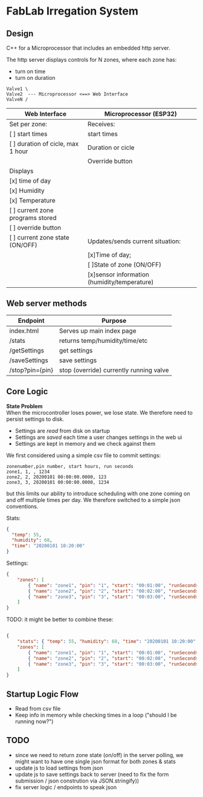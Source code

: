 # FabLab Irregation System

## Design

C++ for a Microprocessor that includes an embedded http server.

The http server displays controls for N zones, where each zone has:

- turn on time
- turn on duration

```
Valve1 \
Valve2  --- Microprocessor <==> Web Interface  
ValveN /
```


| **Web Interface**                 | **Microprocessor** (ESP32)                   |
|-----------------------------------|----------------------------------------------|
| Set per zone:                     | Receives:                                    |
| [ ] start times                   | start times                                  |
| [ ] duration of cicle, max 1 hour | Duration or cicle                            |
|                                   | Override button                              |
| Displays                          |                                              |
| [x] time of day                   |                                              |
| [x] Humidity                      |                                              |
| [x] Temperature                   |                                              |
| [ ] current zone programs stored  |                                              |
| [ ] override button               |                                              |
| [ ] current zone state  (ON/OFF)  | Updates/sends current situation:             |
|                                   | [x]Time of day;                              |
|                                   | [ ]State of zone (ON/OFF)                    |
|                                   | [x]sensor information (humidity/temperature) |


## Web server methods

| **Endpoint**    | **Purpose**                             |
|-----------------|-----------------------------------------|
| index.html      | Serves up main index page               |
| /stats          | returns temp/humidity/time/etc          |
| /getSettings    | get settings                            |
| /saveSettings   | save settings                           |
| /stop?pin={pin} | stop (override) currently running valve |

## Core Logic

**State Problem**  
When the microcontroller loses power, we lose state. We therefore need to persist settings to disk.

- Settings are *read* from disk on startup
- Settings are *saved* each time a user changes settings in the web ui
- Settings are kept in memory and we check against them

We first considered using a simple csv file to commit settings:

```csv
zonenumber,pin number, start hours, run seconds
zone1, 1, , 1234
zone2, 2, 20200101 00:00:00.0000, 123
zone3, 3, 20200101 00:00:00.0000, 1234
```

but this limits our ability to introduce scheduling with one zone coming on and off multiple times per day.
We therefore switched to a simple json conventions.

Stats:

```json
{
  "temp": 55,
  "humidity": 68,
  "time": "20200101 10:20:00"
}
```

Settings: 

```json
{
    "zones": [
        { "name": "zone1", "pin": "1", "start": "00:01:00", "runSeconds": 3000 }, 
        { "name": "zone2", "pin": "2", "start": "00:02:00", "runSeconds": 4000 }, 
        { "name": "zone3", "pin": "3", "start": "00:03:00", "runSeconds": 5000 }
    ]
}
```

TODO: it might be better to combine these:

```json

{
    "stats": { "temp": 55, "humidity": 68, "time": "20200101 10:20:00" },
    "zones": [
        { "name": "zone1", "pin": "1", "start": "00:01:00", "runSeconds": 3000 }, 
        { "name": "zone2", "pin": "2", "start": "00:02:00", "runSeconds": 4000 }, 
        { "name": "zone3", "pin": "3", "start": "00:03:00", "runSeconds": 5000 }
    ]
}

```


## Startup Logic Flow

- Read from csv file 
- Keep info in memory while checking times in a loop ("should I be running now?") 


## TODO

- since we need to return zone state (on/off) in the server polling, we might want to have one single
    json format for both zones & stats 
- update js to load settings from json 
- update js to save settings back to server (need to fix the form submission / json constrution via JSON.stringify))
- fix server logic / endpoints to speak json

